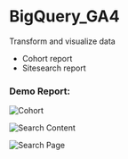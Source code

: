 # BigQuery_GA4
Transform and visualize data

- Cohort report
- Sitesearch report

### Demo Report:

![Cohort](https://github.com/ttqp2812fi/BigQuery_GA4/blob/main/Cohort.png)

![Search Content](https://github.com/ttqp2812fi/BigQuery_GA4/blob/main/Search_Content.png)

![Search Page](https://github.com/ttqp2812fi/BigQuery_GA4/blob/main/Search_Page.png)
